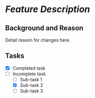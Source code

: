 # _Feature Description_

## Background and Reason

Detail reason for changes here.

## Tasks

- [x] Completed task
- [ ] Incomplete task
  - [ ] Sub-task 1
  - [x] Sub-task 2
  - [ ] Sub-task 3
